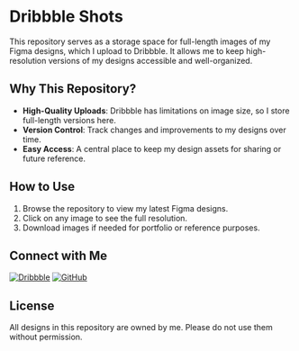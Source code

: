 # Dribbble Shots

This repository serves as a storage space for full-length images of my Figma designs, which I upload to Dribbble. It allows me to keep high-resolution versions of my designs accessible and well-organized.

## Why This Repository?

- **High-Quality Uploads**: Dribbble has limitations on image size, so I store full-length versions here.
- **Version Control**: Track changes and improvements to my designs over time.
- **Easy Access**: A central place to keep my design assets for sharing or future reference.

## How to Use

1. Browse the repository to view my latest Figma designs.
2. Click on any image to see the full resolution.
3. Download images if needed for portfolio or reference purposes.

## Connect with Me

[![Dribbble](https://img.shields.io/badge/Dribbble-EA4C89?style=for-the-badge&logo=dribbble&logoColor=white)](https://dribbble.com/daivik_07)
[![GitHub](https://img.shields.io/badge/github-%23121011.svg?style=for-the-badge&logo=github&logoColor=white)](https://github.com/daivik007)

## License

All designs in this repository are owned by me. Please do not use them without permission.
